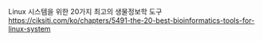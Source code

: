 Linux 시스템을 위한 20가지 최고의 생물정보학 도구   
https://ciksiti.com/ko/chapters/5491-the-20-best-bioinformatics-tools-for-linux-system   
